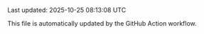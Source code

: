 Last updated: 2025-10-25 08:13:08 UTC

This file is automatically updated by the GitHub Action workflow.
